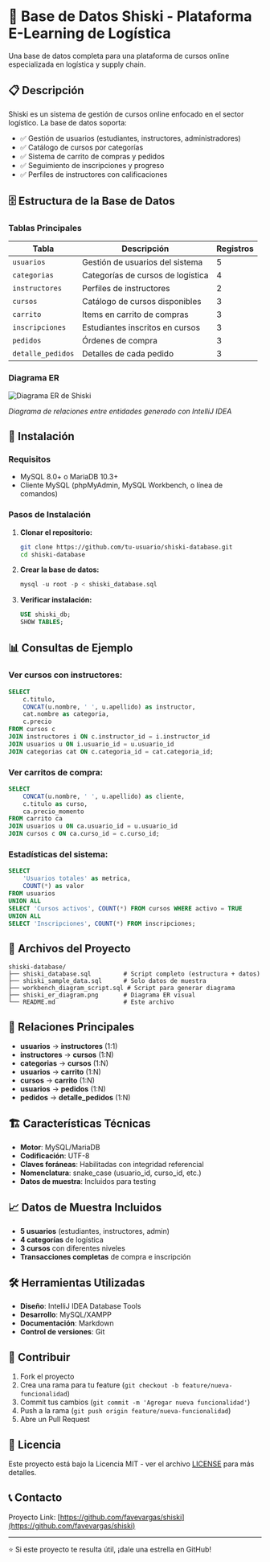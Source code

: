# 🚀 Base de Datos Shiski - Plataforma E-Learning de Logística

Una base de datos completa para una plataforma de cursos online especializada en logística y supply chain.

## 📋 Descripción

Shiski es un sistema de gestión de cursos online enfocado en el sector logístico. La base de datos soporta:

- ✅ Gestión de usuarios (estudiantes, instructores, administradores)
- ✅ Catálogo de cursos por categorías
- ✅ Sistema de carrito de compras y pedidos
- ✅ Seguimiento de inscripciones y progreso
- ✅ Perfiles de instructores con calificaciones

## 🗄️ Estructura de la Base de Datos

### Tablas Principales

| Tabla | Descripción | Registros |
|-------|-------------|-----------|
| `usuarios` | Gestión de usuarios del sistema | 5 |
| `categorias` | Categorías de cursos de logística | 4 |
| `instructores` | Perfiles de instructores | 2 |
| `cursos` | Catálogo de cursos disponibles | 3 |
| `carrito` | Items en carrito de compras | 3 |
| `inscripciones` | Estudiantes inscritos en cursos | 3 |
| `pedidos` | Órdenes de compra | 3 |
| `detalle_pedidos` | Detalles de cada pedido | 3 |

### Diagrama ER

![Diagrama ER de Shiski](shiski_er_diagram.png)

*Diagrama de relaciones entre entidades generado con IntelliJ IDEA*

## 🚀 Instalación

### Requisitos
- MySQL 8.0+ o MariaDB 10.3+
- Cliente MySQL (phpMyAdmin, MySQL Workbench, o línea de comandos)

### Pasos de Instalación

1. **Clonar el repositorio:**
   ```bash
   git clone https://github.com/tu-usuario/shiski-database.git
   cd shiski-database
   ```

2. **Crear la base de datos:**
   ```sql
   mysql -u root -p < shiski_database.sql
   ```

3. **Verificar instalación:**
   ```sql
   USE shiski_db;
   SHOW TABLES;
   ```

## 📊 Consultas de Ejemplo

### Ver cursos con instructores:
```sql
SELECT 
    c.titulo,
    CONCAT(u.nombre, ' ', u.apellido) as instructor,
    cat.nombre as categoria,
    c.precio
FROM cursos c
JOIN instructores i ON c.instructor_id = i.instructor_id
JOIN usuarios u ON i.usuario_id = u.usuario_id
JOIN categorias cat ON c.categoria_id = cat.categoria_id;
```

### Ver carritos de compra:
```sql
SELECT 
    CONCAT(u.nombre, ' ', u.apellido) as cliente,
    c.titulo as curso,
    ca.precio_momento
FROM carrito ca
JOIN usuarios u ON ca.usuario_id = u.usuario_id
JOIN cursos c ON ca.curso_id = c.curso_id;
```

### Estadísticas del sistema:
```sql
SELECT 
    'Usuarios totales' as metrica, 
    COUNT(*) as valor 
FROM usuarios
UNION ALL
SELECT 'Cursos activos', COUNT(*) FROM cursos WHERE activo = TRUE
UNION ALL
SELECT 'Inscripciones', COUNT(*) FROM inscripciones;
```

## 📁 Archivos del Proyecto

```
shiski-database/
├── shiski_database.sql         # Script completo (estructura + datos)
├── shiski_sample_data.sql      # Solo datos de muestra
├── workbench_diagram_script.sql # Script para generar diagrama
├── shiski_er_diagram.png       # Diagrama ER visual
└── README.md                   # Este archivo
```

## 🔗 Relaciones Principales

- **usuarios** → **instructores** (1:1)
- **instructores** → **cursos** (1:N)  
- **categorias** → **cursos** (1:N)
- **usuarios** → **carrito** (1:N)
- **cursos** → **carrito** (1:N)
- **usuarios** → **pedidos** (1:N)
- **pedidos** → **detalle_pedidos** (1:N)

## 🏗️ Características Técnicas

- **Motor**: MySQL/MariaDB
- **Codificación**: UTF-8
- **Claves foráneas**: Habilitadas con integridad referencial
- **Nomenclatura**: snake_case (usuario_id, curso_id, etc.)
- **Datos de muestra**: Incluidos para testing

## 📈 Datos de Muestra Incluidos

- **5 usuarios** (estudiantes, instructores, admin)
- **4 categorías** de logística
- **3 cursos** con diferentes niveles
- **Transacciones completas** de compra e inscripción

## 🛠️ Herramientas Utilizadas

- **Diseño**: IntelliJ IDEA Database Tools
- **Desarrollo**: MySQL/XAMPP
- **Documentación**: Markdown
- **Control de versiones**: Git

## 🤝 Contribuir

1. Fork el proyecto
2. Crea una rama para tu feature (`git checkout -b feature/nueva-funcionalidad`)
3. Commit tus cambios (`git commit -m 'Agregar nueva funcionalidad'`)
4. Push a la rama (`git push origin feature/nueva-funcionalidad`)
5. Abre un Pull Request

## 📄 Licencia

Este proyecto está bajo la Licencia MIT - ver el archivo [LICENSE](LICENSE) para más detalles.

## 📞 Contacto

Proyecto Link: [https://github.com/favevargas/shiski](https://github.com/favevargas/shiski)

---

⭐ Si este proyecto te resulta útil, ¡dale una estrella en GitHub!